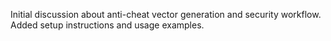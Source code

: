 Initial discussion about anti-cheat vector generation and security workflow.
Added setup instructions and usage examples.
